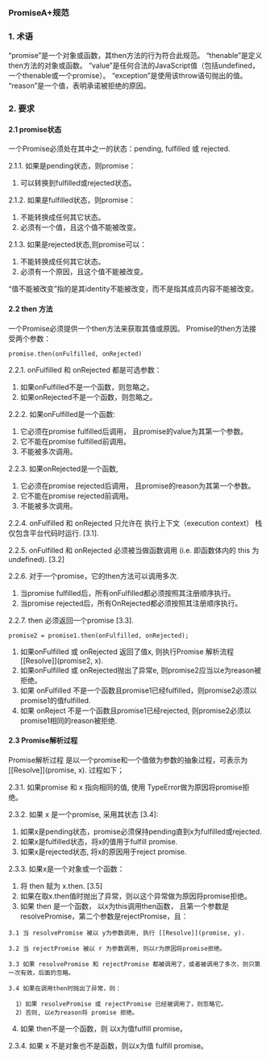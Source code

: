 ### PromiseA+规范
### 1. 术语
“promise”是一个对象或函数，其then方法的行为符合此规范。
“thenable”是定义then方法的对象或函数。
“value”是任何合法的JavaScript值（包括undefined，一个thenable或一个promise）。
“exception”是使用该throw语句抛出的值。
“reason”是一个值，表明承诺被拒绝的原因。
### 2. 要求
#### 2.1 promise状态
一个Promise必须处在其中之一的状态：pending, fulfilled 或 rejected.

2.1.1. 如果是pending状态，则promise：
 1. 可以转换到fulfilled或rejected状态。

2.1.2. 如果是fulfilled状态，则promise：
 1. 不能转换成任何其它状态。
 2. 必须有一个值，且这个值不能被改变。

2.1.3. 如果是rejected状态,则promise可以：
 1. 不能转换成任何其它状态。
 2. 必须有一个原因，且这个值不能被改变。

“值不能被改变”指的是其identity不能被改变，而不是指其成员内容不能被改变。

####  2.2 then 方法
一个Promise必须提供一个then方法来获取其值或原因。
Promise的then方法接受两个参数：

```
promise.then(onFulfilled, onRejected)
```

2.2.1. onFulfilled 和 onRejected 都是可选参数：
  1. 如果onFulfilled不是一个函数，则忽略之。
  2. 如果onRejected不是一个函数，则忽略之。

2.2.2. 如果onFulfilled是一个函数:
  1. 它必须在promise fulfilled后调用， 且promise的value为其第一个参数。
  2. 它不能在promise fulfilled前调用。
  3. 不能被多次调用。

2.2.3. 如果onRejected是一个函数,
  1. 它必须在promise rejected后调用， 且promise的reason为其第一个参数。
  2. 它不能在promise rejected前调用。
  3. 不能被多次调用。

2.2.4. onFulfilled 和 onRejected 只允许在 执行上下文（execution context） 栈仅包含平台代码时运行. [3.1].

2.2.5. onFulfilled 和 onRejected 必须被当做函数调用 (i.e. 即函数体内的 this 为undefined). [3.2]

2.2.6. 对于一个promise，它的then方法可以调用多次.
  1. 当promise fulfilled后，所有onFulfilled都必须按照其注册顺序执行。
  2. 当promise rejected后，所有OnRejected都必须按照其注册顺序执行。

2.2.7. then 必须返回一个promise [3.3].
```
promise2 = promise1.then(onFulfilled, onRejected);
```

  1.  如果onFulfilled 或 onRejected 返回了值x, 则执行Promise 解析流程[[Resolve]](promise2, x).
  2. 如果onFulfilled 或 onRejected抛出了异常e, 则promise2应当以e为reason被拒绝。
  3. 如果 onFulfilled 不是一个函数且promise1已经fulfilled，则promise2必须以promise1的值fulfilled.
  4. 如果 onReject 不是一个函数且promise1已经rejected, 则promise2必须以promise1相同的reason被拒绝.

#### 2.3 Promise解析过程
Promise解析过程 是以一个promise和一个值做为参数的抽象过程，可表示为[[Resolve]](promise, x). 过程如下；

2.3.1. 如果promise 和 x 指向相同的值, 使用 TypeError做为原因将promise拒绝。

2.3.2. 如果 x 是一个promise, 采用其状态 [3.4]:

  1. 如果x是pending状态，promise必须保持pending直到x为fulfilled或rejected.
  2. 如果x是fulfilled状态，将x的值用于fulfill promise.
  3. 如果x是rejected状态, 将x的原因用于reject promise.

2.3.3. 如果x是一个对象或一个函数：

  1. 将 then 赋为 x.then. [3.5]
  2. 如果在取x.then值时抛出了异常，则以这个异常做为原因将promise拒绝。
  3. 如果 then 是一个函数， 以x为this调用then函数， 且第一个参数是resolvePromise，第二个参数是rejectPromise，且：

    3.1 当 resolvePromise 被以 y为参数调用, 执行 [[Resolve]](promise, y).

    3.2 当 rejectPromise 被以 r 为参数调用, 则以r为原因将promise拒绝。

    3.3 如果 resolvePromise 和 rejectPromise 都被调用了，或者被调用了多次，则只第一次有效，后面的忽略。

    3.4 如果在调用then时抛出了异常，则：

      1）如果 resolvePromise 或 rejectPromise 已经被调用了，则忽略它。
      2）否则, 以e为reason将 promise 拒绝。

  4. 如果 then不是一个函数，则 以x为值fulfill promise。

2.3.4. 如果 x 不是对象也不是函数，则以x为值 fulfill promise。